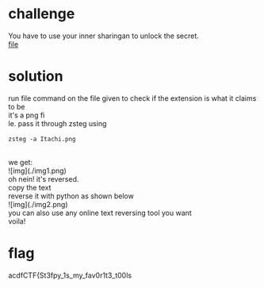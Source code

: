 # challenge
You have to use your inner sharingan to unlock the secret.</br>
[file](./Itachi.png)</br>

# solution
run file command on the file given to check if the extension is what it claims to be</br>
it's a png fi</br>le.
pass it through zsteg using</br> 
```
zsteg -a Itachi.png
```
</br>
we get:</br>
![img](./img1.png)</br>
oh nein! it's reversed.</br>
copy the text</br>
reverse it with python as shown below </br>
![img](./img2.png)</br>
you can also use any online text reversing tool you want</br>
voila!</br>

# flag
acdfCTF{St3fpy_1s_my_fav0r1t3_t00ls</br>